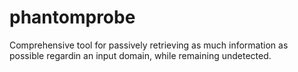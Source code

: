 # phantomprobe
Comprehensive tool for passively retrieving as much information as possible regardin an input domain, while remaining undetected.
